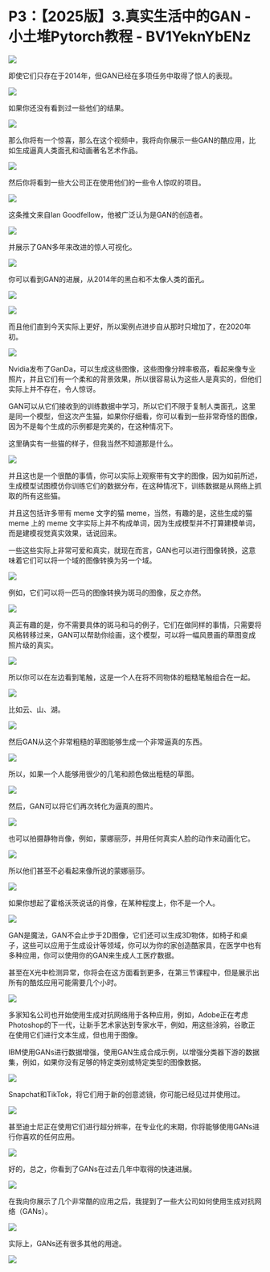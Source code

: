 # P3：【2025版】3.真实生活中的GAN - 小土堆Pytorch教程 - BV1YeknYbENz

![](img/cefd63b858b9ffbbbae77ae87ec88f44_0.png)

即使它们只存在于2014年，但GAN已经在多项任务中取得了惊人的表现。

![](img/cefd63b858b9ffbbbae77ae87ec88f44_2.png)

如果你还没有看到过一些他们的结果。

![](img/cefd63b858b9ffbbbae77ae87ec88f44_4.png)

那么你将有一个惊喜，那么在这个视频中，我将向你展示一些GAN的酷应用，比如生成逼真人类面孔和动画著名艺术作品。



![](img/cefd63b858b9ffbbbae77ae87ec88f44_6.png)

然后你将看到一些大公司正在使用他们的一些令人惊叹的项目。

![](img/cefd63b858b9ffbbbae77ae87ec88f44_8.png)

这条推文来自Ian Goodfellow，他被广泛认为是GAN的创造者。

![](img/cefd63b858b9ffbbbae77ae87ec88f44_10.png)

并展示了GAN多年来改进的惊人可视化。

![](img/cefd63b858b9ffbbbae77ae87ec88f44_12.png)

你可以看到GAN的进展，从2014年的黑白和不太像人类的面孔。

![](img/cefd63b858b9ffbbbae77ae87ec88f44_14.png)

![](img/cefd63b858b9ffbbbae77ae87ec88f44_15.png)

而且他们直到今天实际上更好，所以案例点进步自从那时只增加了，在2020年初。

![](img/cefd63b858b9ffbbbae77ae87ec88f44_17.png)

Nvidia发布了GanDa，可以生成这些图像，这些图像分辨率极高，看起来像专业照片，并且它们有一个柔和的背景效果，所以很容易认为这些人是真实的，但他们实际上并不存在，令人惊讶。

GAN可以从它们接收到的训练数据中学习，所以它们不限于复制人类面孔，这里是同一个模型，但这次产生猫，如果你仔细看，你可以看到一些非常奇怪的图像，因为不是每个生成的示例都是完美的，在这种情况下。

这里确实有一些猫的样子，但我当然不知道那是什么。

![](img/cefd63b858b9ffbbbae77ae87ec88f44_19.png)

并且这也是一个很酷的事情，你可以实际上观察带有文字的图像，因为如前所述，生成模型试图模仿你训练它们的数据分布，在这种情况下，训练数据是从网络上抓取的所有这些猫。

并且这包括许多带有 meme 文字的猫 meme，当然，有趣的是，这些生成的猫 meme 上的 meme 文字实际上并不构成单词，因为生成模型并不打算建模单词，而是建模视觉真实效果，话说回来。

一些这些实际上非常可爱和真实，就现在而言，GAN也可以进行图像转换，这意味着它们可以将一个域的图像转换为另一个域。



![](img/cefd63b858b9ffbbbae77ae87ec88f44_21.png)

例如，它们可以将一匹马的图像转换为斑马的图像，反之亦然。

![](img/cefd63b858b9ffbbbae77ae87ec88f44_23.png)

真正有趣的是，你不需要具体的斑马和马的例子，它们在做同样的事情，只需要将风格转移过来，GAN可以帮助你绘画，这个模型，可以将一幅风景画的草图变成照片级的真实。



![](img/cefd63b858b9ffbbbae77ae87ec88f44_25.png)

所以你可以在左边看到笔触，这是一个人在将不同物体的粗糙笔触组合在一起。

![](img/cefd63b858b9ffbbbae77ae87ec88f44_27.png)

比如云、山、湖。

![](img/cefd63b858b9ffbbbae77ae87ec88f44_29.png)

然后GAN从这个非常粗糙的草图能够生成一个非常逼真的东西。

![](img/cefd63b858b9ffbbbae77ae87ec88f44_31.png)

所以，如果一个人能够用很少的几笔和颜色做出粗糙的草图。

![](img/cefd63b858b9ffbbbae77ae87ec88f44_33.png)

然后，GAN可以将它们再次转化为逼真的图片。

![](img/cefd63b858b9ffbbbae77ae87ec88f44_35.png)

也可以拍摄静物肖像，例如，蒙娜丽莎，并用任何真实人脸的动作来动画化它。

![](img/cefd63b858b9ffbbbae77ae87ec88f44_37.png)

所以他们甚至不必看起来像所说的蒙娜丽莎。

![](img/cefd63b858b9ffbbbae77ae87ec88f44_39.png)

如果你想起了霍格沃茨说话的肖像，在某种程度上，你不是一个人。

![](img/cefd63b858b9ffbbbae77ae87ec88f44_41.png)

GAN是魔法，GAN不会止步于2D图像，它们还可以生成3D物体，如椅子和桌子，这些可以应用于生成设计等领域，你可以为你的家创造酷家具，在医学中也有多种应用，你可以使用你的GAN来生成人工医疗数据。

甚至在X光中检测异常，你将会在这方面看到更多，在第三节课程中，但是展示出所有的酷炫应用可能需要几个小时。



![](img/cefd63b858b9ffbbbae77ae87ec88f44_43.png)

多家知名公司也开始使用生成对抗网络用于各种应用，例如，Adobe正在考虑Photoshop的下一代，让新手艺术家达到专家水平，例如，用这些涂鸦，谷歌正在使用它们进行文本生成，但也用于图像。

IBM使用GANs进行数据增强，使用GAN生成合成示例，以增强分类器下游的数据集，例如，如果你没有足够的特定类别或特定类型的图像数据。



![](img/cefd63b858b9ffbbbae77ae87ec88f44_45.png)

Snapchat和TikTok，将它们用于新的创意滤镜，你可能已经见过并使用过。

![](img/cefd63b858b9ffbbbae77ae87ec88f44_47.png)

甚至迪士尼正在使用它们进行超分辨率，在专业化的末期，你将能够使用GANs进行你喜欢的任何应用。

![](img/cefd63b858b9ffbbbae77ae87ec88f44_49.png)

好的，总之，你看到了GANs在过去几年中取得的快速进展。

![](img/cefd63b858b9ffbbbae77ae87ec88f44_51.png)

在我向你展示了几个非常酷的应用之后，我提到了一些大公司如何使用生成对抗网络（GANs）。

![](img/cefd63b858b9ffbbbae77ae87ec88f44_53.png)

实际上，GANs还有很多其他的用途。

![](img/cefd63b858b9ffbbbae77ae87ec88f44_55.png)